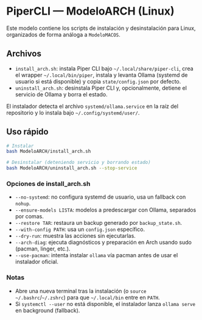 # PiperCLI — ModeloARCH (Linux)

Este modelo contiene los scripts de instalación y desinstalación para Linux, organizados de forma análoga a `ModeloMACOS`.

## Archivos
- `install_arch.sh`: instala Piper CLI bajo `~/.local/share/piper-cli`, crea el wrapper `~/.local/bin/piper`, instala y levanta Ollama (systemd de usuario si está disponible) y copia `state/config.json` por defecto.
- `uninstall_arch.sh`: desinstala Piper CLI y, opcionalmente, detiene el servicio de Ollama y borra el estado.

El instalador detecta el archivo `systemd/ollama.service` en la raíz del repositorio y lo instala bajo `~/.config/systemd/user/`.

## Uso rápido

```bash
# Instalar
bash ModeloARCH/install_arch.sh

# Desinstalar (deteniendo servicio y borrando estado)
bash ModeloARCH/uninstall_arch.sh --stop-service
```

### Opciones de install_arch.sh
- `--no-systemd`: no configura systemd de usuario, usa un fallback con `nohup`.
- `--ensure-models LISTA`: modelos a predescargar con Ollama, separados por comas.
- `--restore TAR`: restaura un backup generado por `backup_state.sh`.
- `--with-config PATH`: usa un `config.json` específico.
- `--dry-run`: muestra las acciones sin ejecutarlas.
- `--arch-diag`: ejecuta diagnósticos y preparación en Arch usando sudo (pacman, linger, etc.).
- `--use-pacman`: intenta instalar `ollama` vía pacman antes de usar el instalador oficial.

### Notas
- Abre una nueva terminal tras la instalación (o `source ~/.bashrc`/`~/.zshrc`) para que `~/.local/bin` entre en `PATH`.
- Si `systemctl --user` no está disponible, el instalador lanza `ollama serve` en background (fallback).
